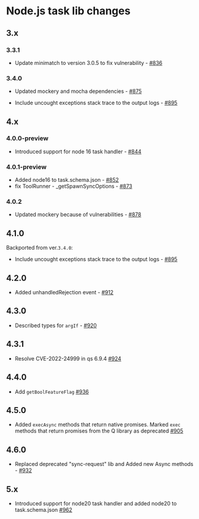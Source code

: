 # Node.js task lib changes

## 3.x

### 3.3.1

- Update minimatch to version 3.0.5 to fix vulnerability - [#836](https://github.com/microsoft/azure-pipelines-task-lib/pull/836)

### 3.4.0

- Updated mockery and mocha dependencies - [#875](https://github.com/microsoft/azure-pipelines-task-lib/pull/875)

- Include uncought exceptions stack trace to the output logs - [#895](https://github.com/microsoft/azure-pipelines-task-lib/pull/895)

## 4.x

### 4.0.0-preview

- Introduced support for node 16 task handler - [#844](https://github.com/microsoft/azure-pipelines-task-lib/pull/844)

### 4.0.1-preview

- Added node16 to task.schema.json - [#852](https://github.com/microsoft/azure-pipelines-task-lib/pull/852)
- fix ToolRunner - _getSpawnSyncOptions - [#873](https://github.com/microsoft/azure-pipelines-task-lib/pull/873)

### 4.0.2

- Updated mockery because of vulnerabilities - [#878](https://github.com/microsoft/azure-pipelines-task-lib/pull/878)

## 4.1.0

Backported from ver.`3.4.0`:

- Include uncought exceptions stack trace to the output logs - [#895](https://github.com/microsoft/azure-pipelines-task-lib/pull/895)

## 4.2.0

- Added unhandledRejection event - [#912](https://github.com/microsoft/azure-pipelines-task-lib/pull/912)

## 4.3.0

- Described types for `argIf` - [#920](https://github.com/microsoft/azure-pipelines-task-lib/pull/920)

## 4.3.1

- Resolve CVE-2022-24999 in qs 6.9.4 [#924](https://github.com/microsoft/azure-pipelines-task-lib/pull/924)

## 4.4.0

- Add `getBoolFeatureFlag` [#936](https://github.com/microsoft/azure-pipelines-task-lib/pull/936)

## 4.5.0

- Added `execAsync` methods that return native promises. Marked `exec` methods that return promises from the Q library as deprecated [#905](https://github.com/microsoft/azure-pipelines-task-lib/pull/905)

## 4.6.0

- Replaced deprecated "sync-request" lib and Added new Async methods - [#932](https://github.com/microsoft/azure-pipelines-task-lib/pull/932)

## 5.x
- Introduced support for node20 task handler and added node20 to task.schema.json [#962](https://github.com/microsoft/azure-pipelines-task-lib/pull/962)